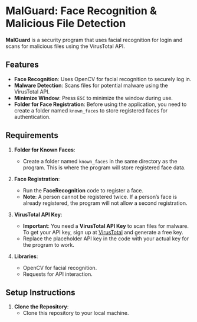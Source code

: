 # MalGuard: Face Recognition & Malicious File Detection

**MalGuard** is a security program that uses facial recognition for login and scans for malicious files using the VirusTotal API.

## Features
- **Face Recognition**: Uses OpenCV for facial recognition to securely log in.
- **Malware Detection**: Scans files for potential malware using the VirusTotal API.
- **Minimize Window**: Press `ESC` to minimize the window during use.
- **Folder for Face Registration**: Before using the application, you need to create a folder named `known_faces` to store registered faces for authentication.

## Requirements
1. **Folder for Known Faces**:
   - Create a folder named `known_faces` in the same directory as the program. This is where the program will store registered face data.
   
2. **Face Registration**:
   - Run the **FaceRecognition** code to register a face. 
   - **Note**: A person cannot be registered twice. If a person’s face is already registered, the program will not allow a second registration.
   
3. **VirusTotal API Key**:
   - **Important**: You need a **VirusTotal API Key** to scan files for malware. To get your API key, sign up at [VirusTotal](https://www.virustotal.com/) and generate a free key.
   - Replace the placeholder API key in the code with your actual key for the program to work.

4. **Libraries**:
   - OpenCV for facial recognition.
   - Requests for API interaction.

## Setup Instructions

1. **Clone the Repository**:
   - Clone this repository to your local machine.
   ```bash

